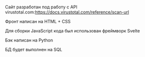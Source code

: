 Сайт разработан под работу с API virustotal.com:https://docs.virustotal.com/reference/scan-url

Фронт написан на HTML + CSS

Для сборки JavaScript кода был использован фреймворк Svelte

Бэк написан на Python

БД будет выполнен на SQL
